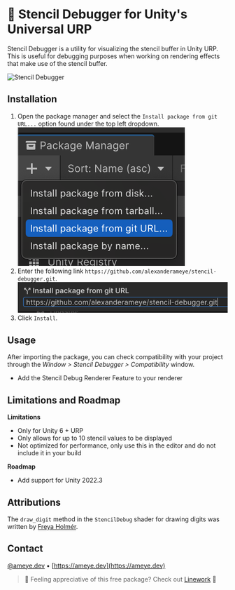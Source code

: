 # 🔎 Stencil Debugger for Unity's Universal URP

Stencil Debugger is a utility for visualizing the stencil buffer in Unity URP. This is useful for debugging purposes when working on rendering effects that make use of the stencil buffer.

![Stencil Debugger](Assets~/Images/stencil.png)
## Installation

1. Open the package manager and select the `Install package from git URL...` option found under the top left dropdown.
    ![From Git URL](Assets~/Images/giturl.png)
2. Enter the following link `https://github.com/alexanderameye/stencil-debugger.git`.
    ![Git Input URL](Assets~/Images/gitinput.png)
3. Click `Install`.

## Usage

After importing the package, you can check compatibility with your project through the *Window > Stencil Debugger > Compatibility* window.

- Add the Stencil Debug Renderer Feature to your renderer

## Limitations and Roadmap

**Limitations**

- Only for Unity 6 + URP
- Only allows for up to 10 stencil values to be displayed
- Not optimized for performance, only use this in the editor and do not include it in your build

**Roadmap**

- Add support for Unity 2022.3

## Attributions

The `draw_digit` method in the `StencilDebug` shader for drawing digits was written by [Freya Holmér](https://gist.github.com/FreyaHolmer/71717be9f3030c1b0990d3ed1ae833e3).
 
## Contact

[@ameye.dev](https://bsky.app/profile/ameye.dev) • [https://ameye.dev](https://ameye.dev)

> 💛 Feeling appreciative of this free package? Check out [Linework](https://assetstore.unity.com/packages/slug/294140?aid=1011l3n8v&pubref=stencil-debugger) 💛

